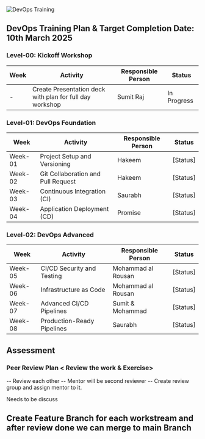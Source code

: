 ![DevOps Training](./docs/training-overview.png)


## DevOps Training Plan & Target Completion Date: 10th March 2025

### Level-00: Kickoff Workshop

| Week  | Activity   | Responsible Person | Status |
|--------|------------|--------------------|--------|
| -      | Create Presentation deck with plan for full day workshop | Sumit Raj             | In Progress |

### Level-01: DevOps Foundation

| Week  | Activity                                  | Responsible Person | Status |
|--------|------------------------------------------|--------------------|--------|
| Week-01 | Project Setup and Versioning          | Hakeem           | [Status] |
| Week-02 | Git Collaboration and Pull Request       | Hakeem          | [Status] |
| Week-03 | Continuous Integration (CI)              | Saurabh             | [Status] |
| Week-04 | Application Deployment  (CD)           | Promise          | [Status] |

### Level-02: DevOps Advanced

| Week  | Activity                                | Responsible Person | Status |
|--------|----------------------------------------|--------------------|--------|
| Week-05 | CI/CD Security and Testing         | Mohammad al Rousan            | [Status] |
| Week-06 | Infrastructure as Code             | Mohammad al Rousan             | [Status] |
| Week-07 | Advanced CI/CD Pipelines           | Sumit & Mohammad            | [Status] |
| Week-08 | Production-Ready Pipelines         | Saurabh         | [Status] |

## Assessment
### Peer Review Plan < Review the work & Exercise>
-- Review each other <within group>
-- Mentor will be second reviewer
-- Create review group and assign mentor to it.

Needs to be discuss

## Create Feature Branch for each workstream and after review done we can merge to main Branch
